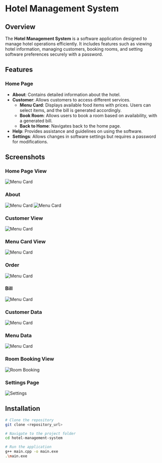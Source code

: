 # Hotel Management System

## Overview
The **Hotel Management System** is a software application designed to manage hotel operations efficiently. It includes features such as viewing hotel information, managing customers, booking rooms, and setting software preferences securely with a password.

## Features

### Home Page
- **About**: Contains detailed information about the hotel.
- **Customer**: Allows customers to access different services.
  - **Menu Card**: Displays available food items with prices. Users can select items, and the bill is generated accordingly.
  - **Book Room**: Allows users to book a room based on availability, with a generated bill.
  - **Back to Home**: Navigates back to the home page.
- **Help**: Provides assistance and guidelines on using the software.
- **Settings**: Allows changes in software settings but requires a password for modifications.

## Screenshots

### Home Page View
![Menu Card](./Images/Home.png)

### About
![Menu Card](./Images/Info1.png)
![Menu Card](./Images/Info2.png)

### Customer View
![Menu Card](./Images/Customer.png)

### Menu Card View
![Menu Card](./Images/Menucard.png)

### Order
![Menu Card](./Images/Order.png)

### Bill
![Menu Card](./Images/Bill.png)

### Customer Data
![Menu Card](./Images/Data1.png)

### Menu Data
![Menu Card](./Images/Data2.png)

### Room Booking View
![Room Booking](./Images/Room.png)

### Settings Page
![Settings](./Images/Setting.png)

## Installation
```sh
# Clone the repository
git clone <repository_url>

# Navigate to the project folder
cd hotel-management-system

# Run the application
g++ main.cpp -o main.exe
.\main.exe

